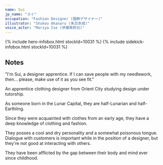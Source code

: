 ```yaml
---
name: Sui
jp_name: "スイ"
occupation: "Fashion Designer (服飾デザイナー)"
illustrator: "Shukou Akanaru (朱交赤成)"
voice_actor: "Mariya Ise (伊瀬茉莉也)"
---
```


{% include hero-infobox.html stockId=10031 %}
{% include sidekick-infobox.html stockId=10031 %}

## Notes

"I'm Sui, a designer apprentice. If I can save people with my needlework, then... please, make use of it as you see fit."

An apprentice clothing designer from Orient City studying design under tutorship.

As someone born in the Lunar Capital, they are half-Lunarian and half-Earthling.

Since they were acquainted with clothes from an early age, they have a deep knowledge of clothing and fashion.

They posses a cool and dry personality and a somewhat poisonous tongue. Dialogue with customers is important while in the position of a designer, but they're not good at interacting with others.

They have been afflicted by the gap between their body and mind ever since childhood.
